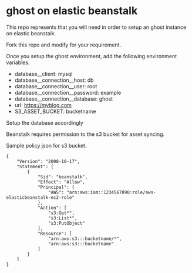 # ghost on elastic beanstalk

This repo represents that you will need in order to setup an ghost instance on elastic beanstalk.

Fork this repo and modify for your requirement. 


Once you setup the ghost environment, add the following environment variables. 

- database__client: mysql
- database__connection__host: db
- database__connection__user: root
- database__connection__password: example
- database__connection__database: ghost
- url: https://myblog.com
- S3_ASSET_BUCKET: bucketname

Setup the database accordingly


Beanstalk requires permission to the s3 bucket for asset syncing.

Sample policy json for s3 bucket.
```
{
    "Version": "2008-10-17",
    "Statement": [
        {
            "Sid": "beanstalk",
            "Effect": "Allow",
            "Principal": {
                "AWS": "arn:aws:iam::1234567890:role/aws-elasticbeanstalk-ec2-role"
            },
            "Action": [
                "s3:Get*",
                "s3:List*",
                "s3:PutObject"
            ],
            "Resource": [
                "arn:aws:s3:::bucketname/*",
                "arn:aws:s3:::bucketname"
            ]
        }
    ]
}
```






